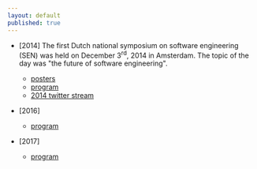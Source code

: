 ```yaml
---
layout: default
published: true
---
```


* [2014]
The first Dutch national symposium on software engineering (SEN) was held on December 3<sup>rd</sup>, 2014 in Amsterdam. The topic of the day was "the future of software engineering".
    * [posters](./2014/posters/)
    * [program](./2014/program)
    * [2014 twitter stream](https://twitter.com/search?q=%23sensym2014&src=typd)

* [2016]
    * [program](./2016/program) 
    
* [2017]
    * [program](./2017/program) 
